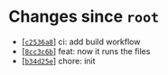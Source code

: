 <!-- since 2021-07-27T22:09:04+01:00 -->
# Changes since `root`

- \[[`c2536a8`](https://github.com/nearlySplat/qsh/commit/c2536a823ee041f97dfdf2c88c42d749a6b5e146)\] ci: add build workflow
- \[[`8cc3c6b`](https://github.com/nearlySplat/qsh/commit/8cc3c6b2e7122815fd5bc2017b9926cbd81d40cb)\] feat: now it runs the files
- \[[`b34d25e`](https://github.com/nearlySplat/qsh/commit/b34d25e9f072c94af4a1aff6d0129a2e31b07422)\] chore: init
